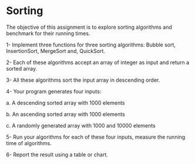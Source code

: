 # Sorting
The objective of this assignment is to explore sorting algorithms and benchmark for their
running times.

1- Implement three functions for three sorting algorithms: Bubble sort, InsertionSort, MergeSort and,
QuickSort.

2- Each of these algorithms accept an array of integer as input and return a sorted array.

3- All these algorithms sort the input array in descending order.

4- Your program generates four inputs:

a. A descending sorted array with 1000 elements

b. An ascending sorted array with 1000 elements

c. A randomly generated array with 1000 and 10000 elements

5- Run your algorithms for each of these four inputs, measure the running time of algorithms.

6- Report the result using a table or chart.
